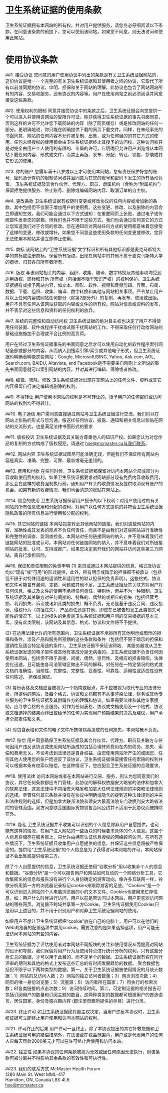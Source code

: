 # 卫生系统证据的使用条款
卫生系统证据拥有本网站的所有权，并对用户提供服务，请您务必仔细阅读以下条款，在同意该条款的前提下，您可以使用该网站，如果您不同意，则无法访问和使用此网站。

# 使用协议条款
##1. 接受协议
您同意的用户使用协议中列出的条款是有关卫生系统证据网站的，这份协议是唯一一个完整的有关卫生系统证据和其使用者之间的协议，它取代了所有以前或同期的协议、申明、担保和关于网站的理解。此协议也包含了网站网站所有的内容、交易和服务，还有协议的内容等。用户在使用网站之前必须阅读并同意接受这些条款。

##2. 使用权利的限制
同意并接受协议中的条款之后，卫生系统证据会向您提供一个可以进入并使用该网站的受限许可证。除非获得卫生系统证据的事先书面同意，否则这样的许可不允许您下载网站的内容（除了网页缓存）或是修改网站的任何一部分。更明确地说，你只能在明确提供下载的网页下载文件。同样，在未经事先的书面同意，网站的任何内容不允许被复制、出售，或为任何目的的其它方式的使用。任何未经授权的使用都会由卫生系统证据终止其授予的访问权。这种访问权只是对完全由用户个人使用的有限的、专属的许可，它明确只允许用户浏览或从本网站下载任何内容、形式或文件，而禁止再版、发布、分配、转让、销售、抄袭或其它形式的使用。

##3. 你的账户
您需年满十八岁或以上才可使用本网站，您有责任保护好您的账号、密码及计算机的限制访问权并且同意为在您的账号和密码下发生的所有活动负责。 卫生系统证据及其合作伙伴、代理方、职员、隶属机构（合称为“附属机构”）保留拒绝提供服务、终止账号、删除或编辑网站内容、取消订单的自主权。

##4. 更改条款
卫生系统证据有权随时变更或修改协议的任何内容或增加新的条款，其中包括但不仅限于增加用户的使用费。这些变更、修改、以及删除的内容会立即通知生效。我们可能会通过以下方式通知：在重要网页上张贴，通过电子或传统邮件发至您的邮箱，但我们也并不限于这些方式，我们也会通过任何其它的方式让您知道我们对于合同的修改。您在通知后对网站任何方式的使用都意味着您接受了这样的变更、修改或增补。如果您不同意这些使用条款的任何变更或修改，您将无法使用本网站并请立即停止使用。

##5. 商标
该网站上的“卫生系统证据”文字标识和所有其他标识都是麦克马斯特大学的商标或注册商标。保留所有版权。出现在网站中的其他不属于麦克马斯特大学的商标，归其各自所有者所有。

##6. 版权
与该网站相关的内容、组织、收集、编译、数字转换及其他事项均受到适用版权、商标和其他 所有权（包括但不限于知识产权）的权利保护。卫生系统证据拥有或授予网站内容，如文本、图形、软件、视频和音频剪辑、界面、布局、数据、下载、组织、收集、编译、数字转换和其他与网站相关事项。严令禁止用户对以上任何内容或网站任何部分（除第2部分外）的复制、再发布、使用或出版。用户不具有任何从该网站获取的内容或文件的所有权。网站对信息或资料的发布，并不表示对这些信息和资料的任何权利的放弃。

##7. 系统的完整性和自动访问权
卫生系统证据的绝对自主权也决定了用户不得使用任何装置、软件或程序干扰或试图干扰网站的工作，不得采取任何行动给网站的基础设施施加不合理或不合比例的高负荷。

用户在经过卫生系统证据事先的书面同意之后才可以使用自动化的软件程序索引网站全部或部分的内容，从而纳入到搜索引擎/索引或其他电子形式，但卫生系统证据也明确表明像这些网站：Google, Microsoft/BING, Yahoo, Ask.com, AOL, Search.com, BAIDU, Altavista, and Facebook是不需要来自刚刚上文所说的事先书面同意就可以索引网站的内容，并对其进行编辑、筛除或者修改。

##8. 编辑、筛除、修改
卫生系统证据对出现在其网站上的任何文件、资料或其它内容保留自行决定编辑或删除的权利。

##9. 不得转让
用户使用本网站的权利是不可转让的。授予用户的任何密码或访问网站的权利均不得转让。

##10. 电子通信
用户需同意直接通过网站与卫生系统证据进行交流。我们将以在网站上张贴的形式与您沟通。像这样任何协议、披露、通知和相关信息以张贴在网站的交流形式，也是满足法律书面形式的要求

##11. 版权投诉
卫生系统证据及其关联方尊重他人的知识产权。如果您认为对您作品的复制的方式构成了版权侵犯，请通过 hse@mcmaster.ca与我们联系。

##12. 网站内容
卫生系统证据试图尽可能准确无误，但是我们不保证所有网站内容是真实、准确、完整、可靠、最新或毫无差错的。

##13. 费用和付款
在任何时候，卫生系统证据都保留对访问本网站全部或部分内容收取使用费的权利，如果卫生系统证据要求对网站部分现有免费内容收取费用，那么会在这样的收费强制执行前，通知用户有关的收费情况及提供取消现有账户的机会。如果有新的收费情况，我们也会清楚的张贴在网站上。

##14. 信息的使用
卫生系统证据保留用户授予的以下权利：对用户使用过的有关网站的所有信息使用和分配的权利，对用户以任何方式提供的并符合卫生系统证据隐私政策的所有信息进行使用和分配的权利。

##15. 其它网站的链接
本网站包含转至其他网站的链接。我们对这些网站的内容、准确性或其发表的观点不负任何责任，而且不是由我们对这些网站进行准确性和完整性的调查、监测或检查。本网站对任何链接网站的纳入，并不意味着我们对链接网站的批准或认可。本网站对任何链接网站的纳入，并不意味着我们对所链接网站的批准、认可、支持或推广。如果您决定离开我们的网站并访问这些第三方网站，需自行承担风险。

##16. 保证和责任限制的免责申明
(1) 来自或通过本网站提供的信息、格式及协议均以“现有”或“可用”的形式提供，此外，所有明示或暗示的担保都不被承认（包括但不限于对特殊用途的适销性和适用性的默认担保的免责声明）。这些格式、协议和文件可能含有漏洞、差错、问题或其他不足。卫生系统证据及其关联方对用户对任何信息、格式及文件的使用不承担任何责任。特别地，但并不为一种限制，卫生系统证据及其关联方对任何间接的、特殊的、偶然的或相应的损失（包括经营亏损、利润损失、诉讼或诸如此类的损失）概不负责，无论是基于违反合同、违反担保、侵权行为（包括过失）、产品责任还是其他，即使在已被告知发生此类损失可能性的情况下。以上对损失的免责是卫生系统证据和用户间的交易根据的基本元素。没有此类限制，该网站及其信息、格式、协议和文件将不予提供。

(2) 在适用法律允许的所有范围内，卫生系统证据不承担所有其他明示或暗示的担保和条件，涉及产品和服务所预期的这些条款和条件（包括但不限于暗示的担保和适销性及适合特定用途的条件）。卫生系统证据不保证该网站、 其服务器或从卫生系统证据发送的电子邮件或其他有害成分是无病毒的。卫生系统证据不负责任何因使用本网站，包括但不限于直接、间接、偶然、惩罚性、及相应的损害赔偿。法律变化迅速，且可能由各司法管辖区做出不同的解释。对任何在一特定情况的格式或文档的准确性、当前性、完整性、完整性、妥善性、可靠性、适用性或适应性没有任何陈述、 担保或保证。

(3) 每份表格及文档应当被视为一个指南或起点，并不应被视为取代专业的法律分析。所提供的网站，及每个格式、协议和文档都有不从事渲染法律、财务或其他专业服务的卫生系统证据及其附属各方的理解和协议。如果需要法律和其他专家援助，应寻求合格的专业服务。对作为任何表格、协议或文档使用及一个格式、协议或文档选择的结果而作出或给予的任何为实现用户预期结果的决策及建议，用户承担全部责任和义务。

(4) 对包含表格和文件的电子文件所携带病毒造成的任何损失，本网站概不负责。

##17. 赔偿
用户同意确保卫生系统证据及其合作伙伴、代理方、职员及关联方与任何因用户违反该协议或使用网站所造成的包括合理律师费用在内的债务、损失、索偿和费用无关。不论考虑到法律还是自身权益，由您使用网站所产生的或因您、任何其他人使用您的账户而违反了该协议，卫生系统证据保留接管任何索赔的权利并可以根据本条有权索以赔偿。在这种情况下，您应配合卫生系统证据的合理要求。

##18. 使用法律
访问本网站或者在本网站进行交易、服务，则认为您同意我们的协议，其它任何条款都应专门管辖，此协议的解释权依据安大略省的法律和加拿大的联邦法律，这些法律中不包括安大略省和加拿大任何法律规则的冲突和法律规则的选择。尽管任何其它条款并没有在协议中明确或隐含的提到这种法律规则的冲突和法律规则的选择，但是加拿大联邦法院和建安大最高法院专门改换到安大略省法院的管辖范围。双方同意联合国国际货物销售合同公约并不适用于此协议而被排除在外。

##19. 隐私
卫生系统证据并不收集可以识别的个人信息除非用户自愿提供。也可能有这样的情况，在用户进入网站的一些版块的时候要求具体的个人信息。这些个人信息将储存在服务器上，只允许由拥有认证信息授权的网络顾问访问。在所有这些情况下，卫生系统证据只收集用户自愿提供的信息，并保证这些信息将被严格保密的。提供给“卫生系统证据”的个人信息是为了获得访问本网站的许可，本网站保证不会出售或提供给第三方。

除了个人自愿提供的信息，卫生系统证据还使用“谷歌分析”用以收集非个人的信息和数据。“谷歌分析”是一个可以报告用户和网站如何互动的一个网络分析工具，它收集匿名的信息和报告没有进行个人身份确定的游客动向。像许多互联网一样，谷歌分析用第一方的浏览器记录标记cookies来跟踪游客的足迹。"Cookies"是一个可以识别进入网站的个人电脑浏览器的小的文本文件。Cookies也被用来贮存信息，如：用户什么时候进行访问，用户以前是否访问过本网站，用户更喜欢访问网站的哪些网页。浏览器不跨域共享第一方Cookie。卫生系统证据使用Cookies只是用以上述目的，并不用于识别用户和对非卫生系统证据网站的使用。

如果用户不想让卫生系统证据把“cookie”放在自己的电脑上，用户可以在他们的Web浏览器的配置选项中禁用cookie。需要注意的是如果选择这项，用户可能无法访问本网站的有些的内容。

卫生系统证据为了评估使用者对本网站不同版块的关注和使用情况从而提高对网站的设计和导航，我们保留对用户行为及使用特点进行统计分析的权利。只有这些分析汇总的数据，才可以用于此目的，而不是单个的数据。卫生系统证据有权在同行评审的期刊和其他的格式上发布这些汇总的有时间发展趋势的数据。 聚合数据包括但不限于以下两种类型的数据。第一，关于卫生系统证据被使用情况的月统计数据：1）网站的总访问人数；2）网站的独立访问者数量；3）网页浏览次数；4）网页的唯一身份浏览量；5）流量源；6）访问者所在国家；7）所执行的检索次数；8)各类链接的点击次数；9）访问持续时间。第二，可定制证据的相关报告可包括订阅用户的数量和订阅主题的数目。这两种类型的数据都可根据用户的首选语言、居住国家、身份及感兴趣内容 (即注册页面所提供的栏目）进行分类。

##20. 终止许可
如卫生系统证据绝对自主权决定，当用户违反本协议时，卫生系统证据可立即终止用户使用和访问本网站的权利。

##21. 许可终止的后果
用户许可一旦终止，除了本协议提出的其它补救措施和卫生系统证据可用的赔偿措施外，在法律或在权益范围内，用户或是代表用户的任何人应每天罚款2000美元才可以在许可终止后使用和访问本站。

##22. 独立性
如果本协议的任何条款被视为无效或因任何原因无法执行，则该条款可被分离并不得影响其余条款的有效性和可执行性。

##23. 我们的联系方式
McMaster Health Forum<br>
1280 Main St. West MML-417<br>
Hamilton, ON, Canada L8S 4L6<br>
hse@mcmaster.ca
